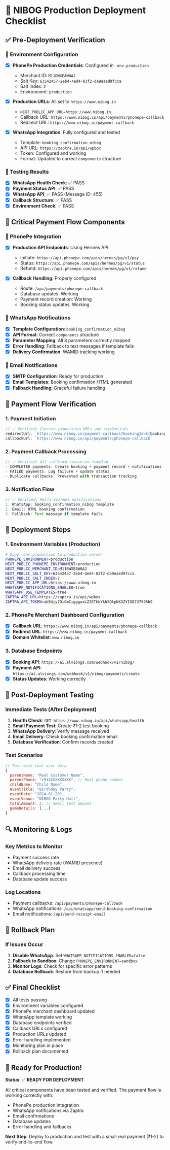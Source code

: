 # 🚀 NIBOG Production Deployment Checklist

## ✅ Pre-Deployment Verification

### 🔧 Environment Configuration
- [x] **PhonePe Production Credentials**: Configured in `.env.production`
  - Merchant ID: `M11BWXEAW0AJ`
  - Salt Key: `63542457-2eb4-4ed4-83f2-da9eaed9fcca`
  - Salt Index: `2`
  - Environment: `production`

- [x] **Production URLs**: All set to `https://www.nibog.in`
  - `NEXT_PUBLIC_APP_URL=https://www.nibog.in`
  - Callback URL: `https://www.nibog.in/api/payments/phonepe-callback`
  - Redirect URL: `https://www.nibog.in/payment-callback`

- [x] **WhatsApp Integration**: Fully configured and tested
  - Template: `booking_confirmation_nibog`
  - API URL: `https://zaptra.in/api/wpbox`
  - Token: Configured and working
  - Format: Updated to correct `components` structure

### 🧪 Testing Results
- [x] **WhatsApp Health Check**: ✅ PASS
- [x] **Payment Status API**: ✅ PASS  
- [x] **WhatsApp API**: ✅ PASS (Message ID: 455)
- [x] **Callback Structure**: ✅ PASS
- [x] **Environment Check**: ✅ PASS

## 🎯 Critical Payment Flow Components

### 📱 PhonePe Integration
- [x] **Production API Endpoints**: Using Hermes API
  - Initiate: `https://api.phonepe.com/apis/hermes/pg/v1/pay`
  - Status: `https://api.phonepe.com/apis/hermes/pg/v1/status`
  - Refund: `https://api.phonepe.com/apis/hermes/pg/v1/refund`

- [x] **Callback Handling**: Properly configured
  - Route: `/api/payments/phonepe-callback`
  - Database updates: Working
  - Payment record creation: Working
  - Booking status updates: Working

### 📱 WhatsApp Notifications
- [x] **Template Configuration**: `booking_confirmation_nibog`
- [x] **API Format**: Correct `components` structure
- [x] **Parameter Mapping**: All 8 parameters correctly mapped
- [x] **Error Handling**: Fallback to text messages if template fails
- [x] **Delivery Confirmation**: WAMID tracking working

### 📧 Email Notifications
- [x] **SMTP Configuration**: Ready for production
- [x] **Email Templates**: Booking confirmation HTML generated
- [x] **Fallback Handling**: Graceful failure handling

## 🔄 Payment Flow Verification

### 1. Payment Initiation
```javascript
// ✅ Verified: Correct production URLs and credentials
redirectUrl: `https://www.nibog.in/payment-callback?bookingId=${bookingId}&transactionId=${transactionId}`
callbackUrl: `https://www.nibog.in/api/payments/phonepe-callback`
```

### 2. Payment Callback Processing
```javascript
// ✅ Verified: All callback scenarios handled
- COMPLETED payments: Create booking + payment record + notifications
- FAILED payments: Log failure + update status
- Duplicate callbacks: Prevented with transaction tracking
```

### 3. Notification Flow
```javascript
// ✅ Verified: Multi-channel notifications
1. WhatsApp: booking_confirmation_nibog template
2. Email: HTML booking confirmation
3. Fallback: Text message if template fails
```

## 🚀 Deployment Steps

### 1. Environment Variables (Production)
```bash
# Copy .env.production to production server
PHONEPE_ENVIRONMENT=production
NEXT_PUBLIC_PHONEPE_ENVIRONMENT=production
NEXT_PUBLIC_MERCHANT_ID=M11BWXEAW0AJ
NEXT_PUBLIC_SALT_KEY=63542457-2eb4-4ed4-83f2-da9eaed9fcca
NEXT_PUBLIC_SALT_INDEX=2
NEXT_PUBLIC_APP_URL=https://www.nibog.in
WHATSAPP_NOTIFICATIONS_ENABLED=true
WHATSAPP_USE_TEMPLATES=true
ZAPTRA_API_URL=https://zaptra.in/api/wpbox
ZAPTRA_API_TOKEN=ub94jy7OiCmCiggguxLZ2ETkbYkh5OtpNX3ZYISD737595b9
```

### 2. PhonePe Merchant Dashboard Configuration
- [x] **Callback URL**: `https://www.nibog.in/api/payments/phonepe-callback`
- [x] **Redirect URL**: `https://www.nibog.in/payment-callback`
- [x] **Domain Whitelist**: `www.nibog.in`

### 3. Database Endpoints
- [x] **Booking API**: `https://ai.alviongs.com/webhook/v1/nibog/`
- [x] **Payment API**: `https://ai.alviongs.com/webhook/v1/nibog/payments/create`
- [x] **Status Updates**: Working correctly

## 🧪 Post-Deployment Testing

### Immediate Tests (After Deployment)
1. **Health Check**: `GET https://www.nibog.in/api/whatsapp/health`
2. **Small Payment Test**: Create ₹1-2 test booking
3. **WhatsApp Delivery**: Verify message received
4. **Email Delivery**: Check booking confirmation email
5. **Database Verification**: Confirm records created

### Test Scenarios
```javascript
// Test with real user data
{
  parentName: "Real Customer Name",
  parentPhone: "+91XXXXXXXXXX", // Real phone number
  childName: "Child Name",
  eventTitle: "Birthday Party",
  eventDate: "2024-01-20",
  eventVenue: "NIBOG Party Hall",
  totalAmount: 2, // Small test amount
  gameDetails: [...]
}
```

## 🔍 Monitoring & Logs

### Key Metrics to Monitor
- Payment success rate
- WhatsApp delivery rate (WAMID presence)
- Email delivery success
- Callback processing time
- Database update success

### Log Locations
- Payment callbacks: `/api/payments/phonepe-callback`
- WhatsApp notifications: `/api/whatsapp/send-booking-confirmation`
- Email notifications: `/api/send-receipt-email`

## 🚨 Rollback Plan

### If Issues Occur
1. **Disable WhatsApp**: Set `WHATSAPP_NOTIFICATIONS_ENABLED=false`
2. **Fallback to Sandbox**: Change `PHONEPE_ENVIRONMENT=sandbox`
3. **Monitor Logs**: Check for specific error patterns
4. **Database Rollback**: Restore from backup if needed

## ✅ Final Checklist

- [x] All tests passing
- [x] Environment variables configured
- [x] PhonePe merchant dashboard updated
- [x] WhatsApp template working
- [x] Database endpoints verified
- [x] Callback URLs configured
- [x] Production URLs updated
- [x] Error handling implemented
- [x] Monitoring plan in place
- [x] Rollback plan documented

## 🎉 Ready for Production!

**Status**: ✅ **READY FOR DEPLOYMENT**

All critical components have been tested and verified. The payment flow is working correctly with:
- PhonePe production integration
- WhatsApp notifications via Zaptra
- Email confirmations
- Database updates
- Error handling and fallbacks

**Next Step**: Deploy to production and test with a small real payment (₹1-2) to verify end-to-end flow.
